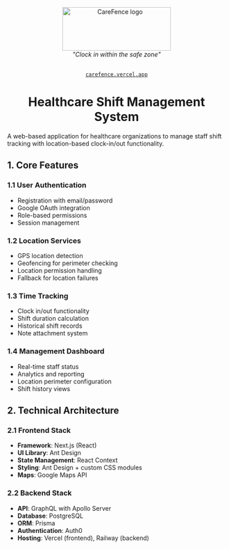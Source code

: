 <div align="center">
  <img src="https://github.com/user-attachments/assets/0ad9fbb7-d943-4bc8-becb-ea6f437c44a6" alt="CareFence logo" height="100" width="250" />
</div>
<div align="center">
  <i>"Clock in within the safe zone"</i>
</div>
<br />
<div align="center">
  
  [`carefence.vercel.app`](https://carefence.vercel.app)
</div>

<div align="center"> 
  <h1>Healthcare Shift Management System</h1>
</div>

<p>A web-based application for healthcare organizations to manage staff shift tracking with location-based clock-in/out functionality.</p>

## 1. Core Features
### 1.1 User Authentication
- Registration with email/password
- Google OAuth integration
- Role-based permissions
- Session management

### 1.2 Location Services
- GPS location detection
- Geofencing for perimeter checking
- Location permission handling
- Fallback for location failures

### 1.3 Time Tracking
- Clock in/out functionality
- Shift duration calculation
- Historical shift records
- Note attachment system

### 1.4 Management Dashboard
- Real-time staff status
- Analytics and reporting
- Location perimeter configuration
- Shift history views


## 2. Technical Architecture

### 2.1 Frontend Stack
- **Framework**: Next.js (React)
- **UI Library**: Ant Design
- **State Management**: React Context
- **Styling**: Ant Design + custom CSS modules
- **Maps**: Google Maps API

### 2.2 Backend Stack
- **API**: GraphQL with Apollo Server
- **Database**: PostgreSQL
- **ORM**: Prisma
- **Authentication**: Auth0
- **Hosting**: Vercel (frontend), Railway (backend)
